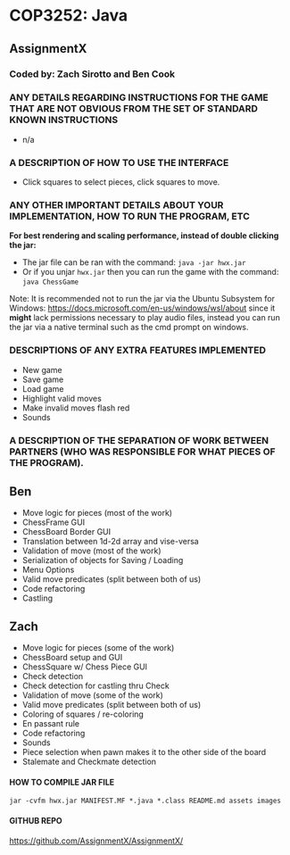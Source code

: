 # COP3252: Java
## AssignmentX
### Coded by: Zach Sirotto and Ben Cook



### **ANY DETAILS REGARDING INSTRUCTIONS FOR THE GAME THAT ARE NOT OBVIOUS FROM THE SET OF STANDARD KNOWN INSTRUCTIONS**
* n/a

### **A DESCRIPTION OF HOW TO USE THE INTERFACE**
* Click squares to select pieces, click squares to move.

### **ANY OTHER IMPORTANT DETAILS ABOUT YOUR IMPLEMENTATION, HOW TO RUN THE PROGRAM, ETC**
**For best rendering and scaling performance, instead of double clicking the jar:**
* The jar file can be ran with the command: `java -jar hwx.jar`
* Or if you unjar `hwx.jar` then you can run the game with the command: `java ChessGame`

Note: It is recommended not to run the jar via the Ubuntu Subsystem for Windows: https://docs.microsoft.com/en-us/windows/wsl/about since it **might** lack permissions necessary to play audio files, instead you can run the jar via a native terminal such as the cmd prompt on windows.

### **DESCRIPTIONS OF ANY EXTRA FEATURES IMPLEMENTED**
 * New game
 * Save game
 * Load game
 * Highlight valid moves
 * Make invalid moves flash red
 * Sounds

### **A DESCRIPTION OF THE SEPARATION OF WORK BETWEEN PARTNERS (WHO WAS RESPONSIBLE FOR WHAT PIECES OF THE PROGRAM).**
## **Ben**
 * Move logic for pieces (most of the work)
 * ChessFrame GUI
 * ChessBoard Border GUI
 * Translation between 1d-2d array and vise-versa
 * Validation of move (most of the work)
 * Serialization of objects for Saving / Loading
 * Menu Options
 * Valid move predicates (split between both of us)
 * Code refactoring
 * Castling

## **Zach**
 * Move logic for pieces (some of the work)
 * ChessBoard setup and GUI
 * ChessSquare w/ Chess Piece GUI
 * Check detection
 * Check detection for castling thru Check
 * Validation of move (some of the work)
 * Valid move predicates (split between both of us)
 * Coloring of squares / re-coloring
 * En passant rule
 * Code refactoring
 * Sounds
 * Piece selection when pawn makes it to the other side of the board
 * Stalemate and Checkmate detection

#### **HOW TO COMPILE JAR FILE**
`jar -cvfm hwx.jar MANIFEST.MF *.java *.class README.md assets images`

#### **GITHUB REPO**
https://github.com/AssignmentX/AssignmentX/
